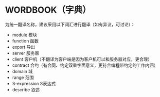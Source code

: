 # WORDBOOK（字典）

为统一翻译名称，建议采用以下词汇进行翻译（如有异议，可讨论）：
- module 模块
- function 函数
- export 导出
- server 服务器
- client 客户机（不翻译为客户端是因为客户机可以和服务器对应，更合理）
- contract 合约（有合同、约定双重字面意义，更符合编程带约定的工作内涵）
- domain 域
- range 范围
- S-expression S表达式
- describe 叙述
